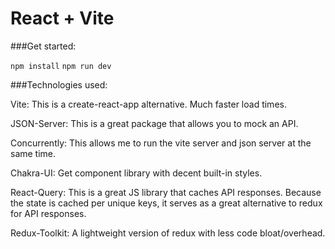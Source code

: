 # React + Vite

###Get started:

`npm install`
`npm run dev`

###Technologies used:

Vite: This is a create-react-app alternative. Much faster load times.

JSON-Server: This is a great package that allows you to mock an API.

Concurrently: This allows me to run the vite server and json server at the same time.

Chakra-UI: Get component library with decent built-in styles.

React-Query: This is a great JS library that caches API responses. Because the state is cached per unique keys, it serves as a great alternative to redux for API responses.

Redux-Toolkit: A lightweight version of redux with less code bloat/overhead.
